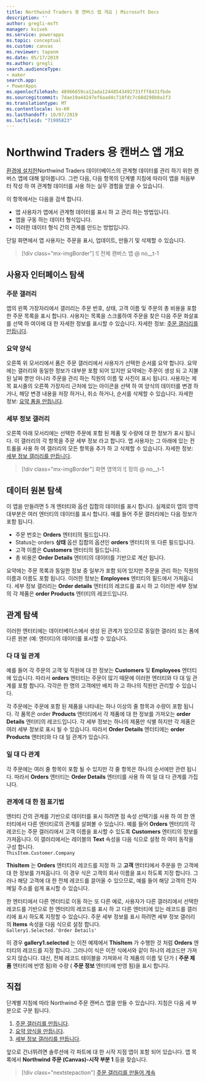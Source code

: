 ```yaml
---
title: Northwind Traders 용 캔버스 앱 개요 | Microsoft Docs
description: ''
author: gregli-msft
manager: kvivek
ms.service: powerapps
ms.topic: conceptual
ms.custom: canvas
ms.reviewer: tapanm
ms.date: 05/17/2019
ms.author: gregli
search.audienceType:
- maker
search.app:
- PowerApps
ms.openlocfilehash: 48966659ca12ada12448543492731fff8431fbde
ms.sourcegitcommit: 7dae19a44247ef6aad4c718fdc7c68d298b0a1f3
ms.translationtype: MT
ms.contentlocale: ko-KR
ms.lasthandoff: 10/07/2019
ms.locfileid: "71995823"
---
```

# <a name="overview-of-the-canvas-app-for-northwind-traders"></a>Northwind Traders 용 캔버스 앱 개요

[환경에 설치한](northwind-install.md)Northwind Traders 데이터베이스의 관계형 데이터를 관리 하기 위한 캔버스 앱에 대해 알아봅니다. 그런 다음, 다음 항목의 단계별 지침에 따라이 앱을 처음부터 작성 하 여 관계형 데이터를 사용 하는 실무 경험을 얻을 수 있습니다.

이 항목에서는 다음을 검색 합니다.

- 앱 사용자가 앱에서 관계형 데이터를 표시 하 고 관리 하는 방법입니다.
- 앱을 구동 하는 데이터 형식입니다.
- 이러한 데이터 형식 간의 관계를 만드는 방법입니다.

단일 화면에서 앱 사용자는 주문을 표시, 업데이트, 만들기 및 삭제할 수 있습니다.

> [!div class="mx-imgBorder"]
> ![ 전체 캔버스 앱 @ no__t-1

## <a name="explore-the-user-interface"></a>사용자 인터페이스 탐색

### <a name="order-gallery"></a>주문 갤러리

앱의 왼쪽 가장자리에서 갤러리는 주문 번호, 상태, 고객 이름 및 주문의 총 비용을 포함 한 주문 목록을 표시 합니다. 사용자는 목록을 스크롤하여 주문을 찾은 다음 주문 화살표를 선택 하 여이에 대 한 자세한 정보를 표시할 수 있습니다. 자세한 정보: [주문 갤러리를 만듭니다](northwind-orders-canvas-part1.md).

### <a name="summary-form"></a>요약 양식

오른쪽 위 모서리에서 폼은 주문 갤러리에서 사용자가 선택한 순서를 요약 합니다. 요약에는 갤러리와 동일한 정보가 대부분 포함 되어 있지만 요약에는 주문이 생성 되 고 지불 된 날짜 뿐만 아니라 주문을 관리 하는 직원의 이름 및 사진이 표시 됩니다. 사용자는 제목 표시줄의 오른쪽 가장자리 근처에 있는 아이콘을 선택 하 여 양식의 데이터를 변경 하거나, 해당 변경 내용을 저장 하거나, 취소 하거나, 순서를 삭제할 수 있습니다. 자세한 정보: [요약 폼을 만듭니다](northwind-orders-canvas-part2.md).

### <a name="detail-gallery"></a>세부 정보 갤러리

오른쪽 아래 모서리에는 선택한 주문에 포함 된 제품 및 수량에 대 한 정보가 표시 됩니다. 이 갤러리의 각 항목을 주문 세부 정보 라고 합니다. 앱 사용자는 그 아래에 있는 컨트롤을 사용 하 여 갤러리의 모든 항목을 추가 하 고 삭제할 수 있습니다. 자세한 정보: [세부 정보 갤러리를 만듭니다](northwind-orders-canvas-part3.md).

> [!div class="mx-imgBorder"]
> 화면 영역의 ![ 정의 @ no__t-1

## <a name="explore-the-data-sources"></a>데이터 원본 탐색

이 앱을 만들려면 5 개 엔터티와 옵션 집합의 데이터를 표시 합니다. 실제로이 앱의 영역 대부분은 여러 엔터티의 데이터를 표시 합니다. 예를 들어 주문 갤러리에는 다음 정보가 포함 됩니다.

- 주문 번호는 **Orders** 엔터티의 필드입니다.
- Status는 orders **상태** 옵션 집합의 옵션인 **orders** 엔터티의 또 다른 필드입니다.
- 고객 이름은 **Customers** 엔터티의 필드입니다.
- 총 비용은 **Order Details** 엔터티의 데이터를 기반으로 계산 됩니다.

요약에는 주문 목록과 동일한 정보 중 일부가 포함 되어 있지만 주문을 관리 하는 직원의 이름과 이름도 포함 됩니다. 이러한 정보는 **Employees** 엔터티의 필드에서 가져옵니다. 세부 정보 갤러리는 **Order details** 엔터티의 레코드를 표시 하 고 이러한 세부 정보의 각 제품은 **order Products** 엔터티의 레코드입니다.

## <a name="explore-the-relationships"></a>관계 탐색

이러한 엔터티에는 데이터베이스에서 생성 된 관계가 있으므로 동일한 갤러리 또는 폼에 다른 원본 (예: 엔터티)의 데이터를 표시할 수 있습니다.

### <a name="many-to-one-relationships"></a>다 대 일 관계

예를 들어 각 주문의 고객 및 직원에 대 한 정보는 **Customers** 및 **Employees** 엔터티에 있습니다. 따라서 **orders** 엔터티는 주문이 많기 때문에 이러한 엔터티와 다 대 일 관계를 포함 합니다. 각각은 한 명의 고객에만 배치 하 고 하나의 직원만 관리할 수 있습니다.

각 주문에는 주문에 포함 된 제품을 나타내는 하나 이상의 줄 항목과 수량이 포함 됩니다. 각 품목은 order **Products** 엔터티에서 각 제품에 대 한 정보를 가져오는 **order Details** 엔터티의 레코드입니다. 각 세부 정보는 하나의 제품만 식별 하지만 각 제품은 여러 세부 정보로 표시 될 수 있습니다. 따라서 **Order Details** 엔터티에는 **order Products** 엔터티와 다 대 일 관계가 있습니다.

### <a name="one-to-many-relationships"></a>일 대 다 관계

각 주문에는 여러 줄 항목이 포함 될 수 있지만 각 줄 항목은 하나의 순서에만 관련 됩니다. 따라서 **Orders** 엔터티는 **Order Details** 엔터티를 사용 하 여 일 대 다 관계를 가집니다.

### <a name="dot-notation-for-relationships"></a>관계에 대 한 점 표기법 

엔터티 간의 관계를 기반으로 데이터를 표시 하려면 점 속성 선택기를 사용 하 여 한 엔터티에서 다른 엔터티로의 관계를 살펴볼 수 있습니다.  예를 들어 **Orders** 엔터티의 각 레코드는 주문 갤러리에서 고객 이름을 표시할 수 있도록 **Customers** 엔터티의 정보를 가져옵니다. 이 갤러리에서는 레이블의 **Text** 속성을 다음 식으로 설정 하 여이 동작을 구성 합니다.<br>`ThisItem.Customer.Company`

**ThisItem** 는 **Orders** 엔터티의 레코드를 지정 하 고 **고객** 엔터티에서 주문을 한 고객에 대 한 정보를 가져옵니다. 이 경우 식은 고객의 회사 이름을 표시 하도록 지정 합니다. 그러나 해당 고객에 대 한 전체 레코드를 끌어올 수 있으므로, 예를 들어 해당 고객의 전자 메일 주소를 쉽게 표시할 수 있습니다.

한 엔터티에서 다른 엔터티로 이동 하는 또 다른 예로, 사용자가 다른 갤러리에서 선택한 레코드를 기반으로 한 엔터티의 레코드를 표시 하 고 다른 엔터티에 있는 레코드를 갤러리에 표시 하도록 지정할 수 있습니다. 주문 세부 정보를 표시 하려면 세부 정보 갤러리의 **Items** 속성을 다음 식으로 설정 합니다.<br>`Gallery1.Selected.'Order Details'`

이 경우 **gallery1.selected** 는 이전 예제에서 **ThisItem** 가 수행한 것 처럼 **Orders** 엔터티의 레코드를 지정 합니다. 그러나이 식은 이전 식에서와 같이 하나의 레코드만 가져오지 않습니다. 대신, 전체 레코드 테이블을 가져와서 각 제품의 이름 및 단가 ( **주문 제품** 엔터티에 반영 됨)와 수량 ( **주문 정보** 엔터티에 반영 됨)을 표시 합니다.

## <a name="do-it-yourself"></a>직접

단계별 지침에 따라 Northwind 주문 캔버스 앱을 만들 수 있습니다.  지침은 다음 세 부분으로 구분 됩니다.

1. [주문 갤러리를 만듭니다](northwind-orders-canvas-part1.md).
1. [요약 양식을 만듭니다](northwind-orders-canvas-part2.md).
1. [세부 정보 갤러리를 만듭니다](northwind-orders-canvas-part3.md).

앞으로 건너뛰려면 솔루션에 각 파트에 대 한 시작 지점 앱이 포함 되어 있습니다.  앱 목록에서 **Northwind 주문 (Canvas)-시작 부분 1** 등을 찾습니다.

> [!div class="nextstepaction"]
> [주문 갤러리를 만들어 계속](northwind-orders-canvas-part1.md)

